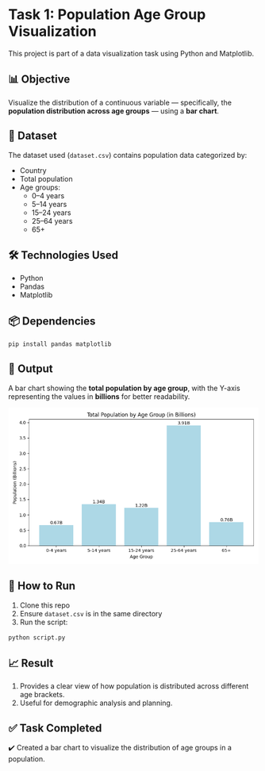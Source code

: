 # Task 1: Population Age Group Visualization

This project is part of a data visualization task using Python and Matplotlib.

## 📊 Objective

Visualize the distribution of a continuous variable — specifically, the **population distribution across age groups** — using a **bar chart**.

## 📁 Dataset

The dataset used (`dataset.csv`) contains population data categorized by:

- Country
- Total population
- Age groups:
  - 0–4 years
  - 5–14 years
  - 15–24 years
  - 25–64 years
  - 65+

## 🛠️ Technologies Used

- Python
- Pandas
- Matplotlib

## 📦 Dependencies

```bash
pip install pandas matplotlib
```

## 📌 Output

A bar chart showing the **total population by age group**, with the Y-axis representing the values in **billions** for better readability.

![Bar Chart Output](output.png)

## 🚀 How to Run

1. Clone this repo
2. Ensure `dataset.csv` is in the same directory
3. Run the script:

```bash
python script.py
```

## 📈 Result
1. Provides a clear view of how population is distributed across different age brackets.
2. Useful for demographic analysis and planning.

## ✅ Task Completed
  ✔️ Created a bar chart to visualize the distribution of age groups in a population.
